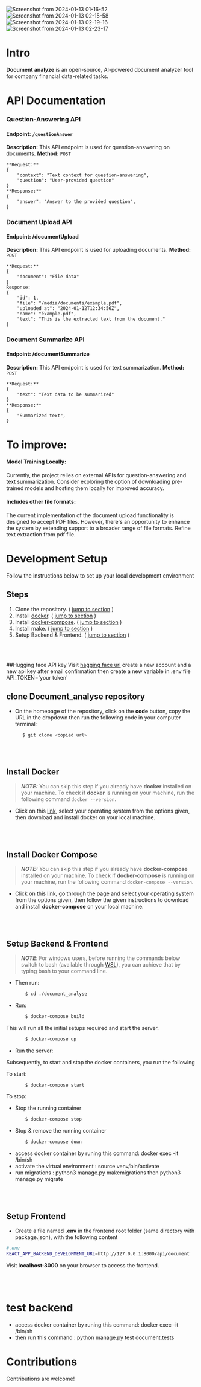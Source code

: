 
![Screenshot from 2024-01-13 01-16-52](https://github.com/souad988/document_analyse/assets/59707859/e7684790-2772-4bab-91d1-b4f657b5c0f6)
![Screenshot from 2024-01-13 02-15-58](https://github.com/souad988/document_analyse/assets/59707859/63aba80c-440f-45c0-bc61-b6c9e7146206)
![Screenshot from 2024-01-13 02-19-16](https://github.com/souad988/document_analyse/assets/59707859/35c4437f-ee59-4aff-a838-e031a14049f6)
![Screenshot from 2024-01-13 02-23-17](https://github.com/souad988/document_analyse/assets/59707859/2241593c-f320-4610-b119-2e7792c7730f)

# Intro

**Document analyze** is an open-source, AI-powered document analyzer tool for company financial data-related tasks.

# API Documentation

### Question-Answering API
#### Endpoint: `/questionAnswer`
**Description:** This API endpoint is used for question-answering on documents.
**Method:** `POST`
```
**Request:**
{
    "context": "Text context for question-answering",
    "question": "User-provided question"
}
**Response:**
{
    "answer": "Answer to the provided question",
}
```

### Document Upload API
#### Endpoint: /documentUpload
**Description:** This API endpoint is used for uploading documents. **Method:** `POST` 
```
**Request:**
{
    "document": "File data"
}
Response:
{
    "id": 1,
    "file": "/media/documents/example.pdf",
    "uploaded_at": "2024-01-12T12:34:56Z",
    "name": "example.pdf",
    "text": "This is the extracted text from the document."
}
```
### Document Summarize API
#### Endpoint: /documentSummarize
**Description:** This API endpoint is used for text summarization. **Method:** `POST` 
```
**Request:**
{
    "text": "Text data to be summarized"
}
**Response:**
{
    "Summarized text",
}
```

# To improve:

#### Model Training Locally:
  Currently, the project relies on external APIs for question-answering and text summarization. Consider exploring the option of downloading pre-trained models and hosting them locally for improved accuracy.
#### Includes other file formats:
  The current implementation of the document upload functionality is designed to accept PDF files. However, there's an opportunity to enhance the system by extending support to a broader range of file formats.
  Refine text extraction from pdf file.

# Development Setup

Follow the instructions below to set up your local development environment

## Steps

1. Clone the repository. ( [jump to section](#clone-Document_analyse-repository) )
2. Install [docker](https://docs.docker.com/get-docker/). ( [jump to section](#install-docker) )
3. Install [docker-compose](https://docs.docker.com/compose/install/). ( [jump to section](#install-docker-compose) )
4. Install make. ( [jump to section](#install-make) )
5. Setup Backend & Frontend. ( [jump to section](#Setup-Backend-&-Frontend) )

<br/>
<br/>

##Hugging face API key
  Visit [hagging face url](https://huggingface.co/settings/tokens) create a new account and a new api key after email confirmation
  then create a new variable in .env file API_TOKEN='your token'
  
## clone Document_analyse repository

- On the homepage of the repository, click on the **code** button, copy the URL in the dropdown then run the following code in your computer terminal:

```sh
      $ git clone <copied url>
```

<br/>
<br/>

## Install Docker

> **_NOTE:_** You can skip this step if you already have **docker** installed on your machine. To check if **docker** is running on your machine, run the following command `docker --version`.

- Click on this [link](https://docs.docker.com/get-docker/), select your operating system from the options given, then download and install docker on your local machine.

<br/>
<br/>

## Install Docker Compose

> **_NOTE:_** You can skip this step if you already have **docker-compose** installed on your machine. To check if **docker-compose** is running on your machine, run the following command `docker-compose --version`.

- Click on this [link](https://docs.docker.com/compose/install/), go through the page and select your operating system from the options given, then follow the given instructions to download and install **docker-compose** on your local machine.

<br/>
<br/>

## Setup Backend & Frontend

> **_NOTE_**: For windows users, before running the commands below switch to bash (available through [WSL](https://docs.microsoft.com/en-us/windows/wsl/install)), you can achieve that by typing bash to your command line.

- Then run:

```sh
       $ cd ./document_analyse
```

- Run:

```sh
       $ docker-compose build
```

This will run all the initial setups required and start the server.

```sh
       $ docker-compose up
```

- Run the server:

Subsequently, to start and stop the docker containers, you run the following

To start:

```sh
       $ docker-compose start
```

To stop:

- Stop the running container

```sh
       $ docker-compose stop
```

- Stop & remove the running container

```sh
       $ docker-compose down
```
- access docker container by runing this command: docker exec -it <containerId> /bin/sh
- activate the virtual environment : source venv/bin/activate
- run migrations : python3 manage.py makemigrations  then python3 manage.py migrate

<br/>
<br/>

## Setup Frontend

- Create a file named **.env** in the frontend root folder (same directory with package.json), with the following content

```sh
#.env
REACT_APP_BACKEND_DEVELOPMENT_URL=http://127.0.0.1:8000/api/document
```

Visit **localhost:3000** on your browser to access the frontend.

<br/>
<br/>

# test backend

- access docker container by runing this command: docker exec -it <containerId> /bin/sh
- then run this command : python manage.py test document.tests

# Contributions

Contributions are welcome!

